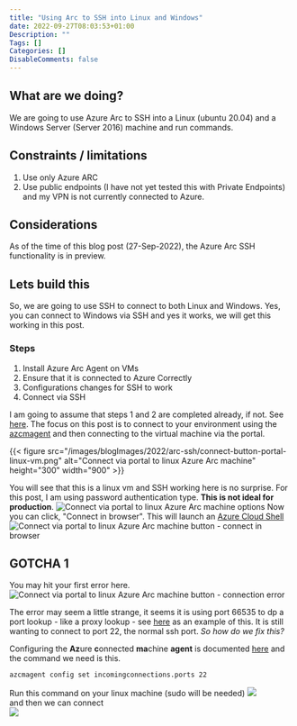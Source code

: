 ```yaml
---
title: "Using Arc to SSH into Linux and Windows"
date: 2022-09-27T08:03:53+01:00
Description: ""
Tags: []
Categories: []
DisableComments: false
---
```


## What are we doing?

We are going to use Azure Arc to SSH into a Linux (ubuntu 20.04) and a Windows Server (Server 2016) machine and run commands.

## Constraints / limitations  

1. Use only Azure ARC  
1. Use public endpoints (I have not yet tested this with Private Endpoints) and my VPN is not currently connected to Azure.  

## Considerations  

As of the time of this blog post (27-Sep-2022), the Azure Arc SSH functionality is in preview.

## Lets build this  

So, we are going to use SSH to connect to both Linux and Windows. Yes, you can connect to Windows via SSH and yes it works, we will get this working in this post.

### Steps

1. Install Azure Arc Agent on VMs
1. Ensure that it is connected to Azure Correctly
1. Configurations changes for SSH to work
1. Connect via SSH

I am going to assume that steps 1 and 2 are completed already, if not. See [here](https://learn.microsoft.com/en-us/azure/azure-arc/servers/deployment-options). The focus on this post is to connect to your environment using the [azcmagent](https://learn.microsoft.com/en-us/azure/azure-arc/servers/ssh-arc-overview) and then connecting to the virtual machine via the portal.

{{< figure src="/images/blogImages/2022/arc-ssh/connect-button-portal-linux-vm.png" alt="Connect via portal to linux Azure Arc machine" height="300" width="900" >}}

You will see that this is a linux vm and SSH working here is no surprise. For this post, I am using password authentication type. **This is not ideal for production**.
![Connect via portal to linux Azure Arc machine options](/images/blogImages/2022/arc-ssh-windows-linux/connect-button-portal-linux-vm-connectoptions.png)
Now you can click, "Connect in browser". This will launch an [Azure Cloud Shell](https://learn.microsoft.com/en-us/azure/cloud-shell/overview)
![Connect via portal to linux Azure Arc machine button - connect in browser](/images/blogImages/2022/arc-ssh-windows-linux/connect-button-portal-linux-vm-connect-in-browser.png)

## GOTCHA 1

You may hit your first error here.
![Connect via portal to linux Azure Arc machine button - connection error](/images/blogImages/2022/arc-ssh-windows-linux/connect-button-portal-linux-vm-error-1.png)

The error may seem a little strange, it seems it is using port 66535 to dp a port lookup - like a proxy lookup - see [here](https://serverfault.com/questions/915724/connection-closed-by-unknown-port-65535-when-ssh-using-ad-creds-on-rhel-machine) as an example of this. It is still wanting to connect to port 22, the normal ssh port. _So how do we fix this?_

Configuring the **Az**ure **c**onnected **ma**chine **agent** is documented [here](https://learn.microsoft.com/en-us/azure/azure-arc/servers/ssh-arc-overview) and the command we need is this.

```bash
azcmagent config set incomingconnections.ports 22
```

Run this command on your linux machine (sudo will be needed)
![](/images/blogImages/2022/arc-ssh-windows-linux/connect-button-portal-linux-vm-fix1.png)  
and then we can connect  
![](/images/blogImages/2022/arc-ssh-windows-linux/connect-button-portal-linux-vm-connect-1.png)
